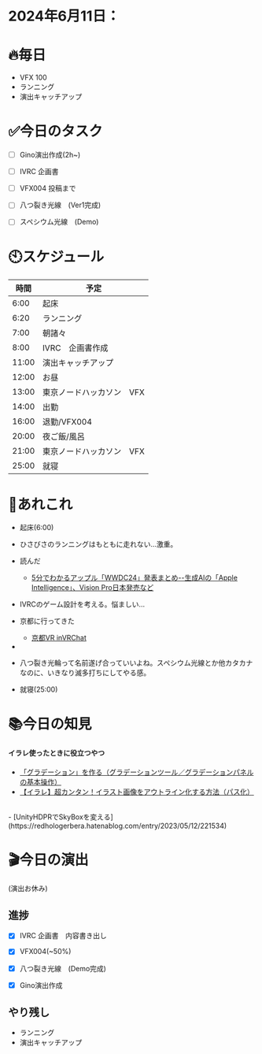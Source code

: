 

# 2024年6月11日：
# 🔥毎日
- VFX 100
- ランニング
- 演出キャッチアップ

# ✅今日のタスク
- [ ] Gino演出作成(2h~)
- [ ] IVRC 企画書　
- [ ] VFX004 投稿まで
- [ ] 八つ裂き光線　(Ver1完成)
- [ ] スペシウム光線　(Demo)



# 🕙スケジュール
| 時間 |  予定 |
|----|----|
|6:00|起床|
|6:20|ランニング|
|7:00|朝諸々|
|8:00|IVRC　企画書作成|
|11:00|演出キャッチアップ|
|12:00|お昼|
|13:00|東京ノードハッカソン　VFX|
|14:00|出勤|
|16:00|退勤/VFX004|
|20:00|夜ご飯/風呂|
|21:00|東京ノードハッカソン　VFX|
|25:00|就寝|


# 📌あれこれ
- 起床(6:00)

- ひさびさのランニングはもともに走れない…激重。

- 読んだ
    - [5分でわかるアップル「WWDC24」発表まとめ--生成AIの「Apple Intelligence」、Vision Pro日本発売など](https://japan.cnet.com/article/35219928/)

- IVRCのゲーム設計を考える。悩ましい…

- 京都に行ってきた
    - [京都VR inVRChat](https://vrchat.com/home/world/wrld_c1824301-1b7a-4a6d-ae69-de48c1bae974)
 
- 
- 八つ裂き光輪って名前遂げ合っていいよね。スペシウム光線とか他カタカナなのに、いきなり滅多打ちにしてやる感。 
- 就寝(25:00)


# 📚今日の知見
#### イラレ使ったときに役立つやつ
- [「グラデーション」を作る（グラデーションツール／グラデーションパネルの基本操作）](https://www.mdn.co.jp/reference/Illustrator/115)
- [【イラレ】超カンタン！イラスト画像をアウトライン化する方法（パス化）](https://clip-blog.com/passing/)
<br>
- [UnityHDPRでSkyBoxを変える](https://redhologerbera.hatenablog.com/entry/2023/05/12/221534)

# 🎬今日の演出
(演出お休み)

## 進捗
- [x] IVRC 企画書　内容書き出し
- [x] VFX004(~50%)
- [x] 八つ裂き光線　(Demo完成)
- [x] Gino演出作成


## やり残し
- ランニング
- 演出キャッチアップ
